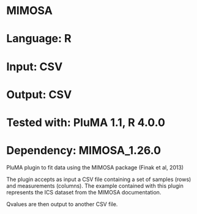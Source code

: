 # MIMOSA
# Language: R
# Input: CSV
# Output: CSV
# Tested with: PluMA 1.1, R 4.0.0
# Dependency: MIMOSA_1.26.0

PluMA plugin to fit data using the MIMOSA package (Finak et al, 2013) 

The plugin accepts as input a CSV file containing a set of samples (rows)
and measurements (columns).  The example contained with this plugin represents
the ICS dataset from the MIMOSA documentation.

Qvalues are then output to another CSV file.

